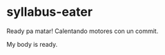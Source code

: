 syllabus-eater
==============

Ready pa matar!  Calentando motores con un commit.

My body is ready.
